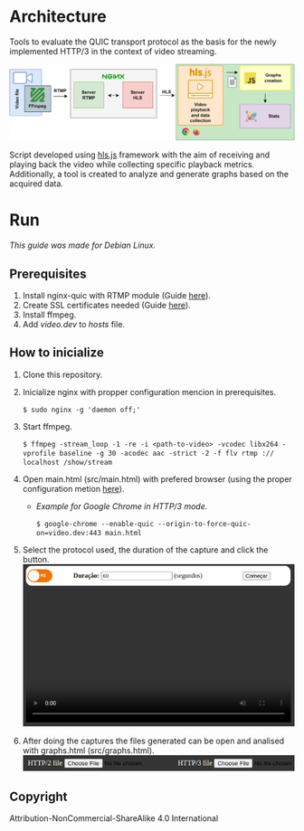 # Architecture

Tools to evaluate the QUIC transport protocol as the basis for the newly implemented HTTP/3 in the context of video streaming.

![Scheme](architecture.png)

Script developed using [hls.js](https://github.com/video-dev/hls.js) framework with the aim of receiving and playing back the video while collecting specific playback metrics. Additionally, a tool is created to analyze and generate graphs based on the acquired data.

# Run
*This guide was made for Debian Linux.*

## Prerequisites

1. Install nginx-quic with RTMP module (Guide [here](docs/nginx.md)).
2. Create SSL certificates needed (Guide [here](docs/ssl.md)).
3. Install ffmpeg.
4. Add *video.dev* to *hosts* file.



## How to inicialize 


1. Clone this repository.

2. Inicialize nginx with propper configuration mencion in prerequisites.
   ```console
   $ sudo nginx -g 'daemon off;'
   ```

3. Start ffmpeg.
   ```console
   $ ffmpeg -stream_loop -1 -re -i <path-to-video> -vcodec libx264 -vprofile baseline -g 30 -acodec aac -strict -2 -f flv rtmp :// localhost /show/stream
   ```
   
4. Open main.html (src/main.html) with prefered browser (using the proper configuration metion [here](docs/h3browsers.md)).
   
   - *Example for Google Chrome in HTTP/3 mode.*
      ```console
      $ google-chrome --enable-quic --origin-to-force-quic-on=video.dev:443 main.html
      ```

5. Select the protocol used, the duration of the capture and click the button.
   ![Capture Script](docs/images/scriptcaptura.png)

6. After doing the captures the files generated can be open and analised with graphs.html (src/graphs.html).
   ![View Script](docs/images//scriptvisualizar1.png)

## Copyright
Attribution-NonCommercial-ShareAlike 4.0 International
